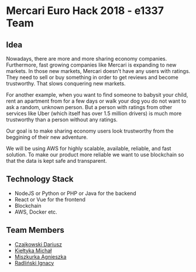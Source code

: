 # Mercari Euro Hack 2018 - e1337 Team

## Idea
Nowadays, there are more and more sharing economy companies. Furthermore, fast growing companies like Mercari is expanding to new markets. In those new markets, Mercari doesn't have any users with ratings. They need to sell or buy something in order to get reviews and become trustworthy. That slows conquering new markets.

For another example, when you want to find someone to babysit your child, rent an apartment from for a few days or walk your dog you do not want to ask a random, unknown person. But a person with ratings from other services like Uber (which itself has over 1.5 million drivers) is much more trustworthy than a person without any ratings.

Our goal is to make sharing economy users look trustworthy from the beggining of their new adventure.

We will be using AWS for highly scalable, available, reliable, and fast solution. To make our product more reliable we want to use blockchain so that the data is kept safe and transparent.

## Technology Stack
- NodeJS or Python or PHP or Java for the backend
- React or Vue for the frontend
- Blockchain
- AWS, Docker etc.

## Team Members
- [Czajkowski Dariusz](https://github.com/DCzajkowski)
- [Kiełtyka Michał](https://github.com/Defozo)
- [Miszkurka Agnieszka](https://github.com/agnieszka-miszkurka)
- [Radliński Ignacy](https://github.com/radlinskii)
